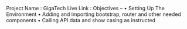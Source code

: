 Project Name : GigaTech
Live Link :
Objectives – 
•	Setting Up The Environment
•	Adding and importing bootstrap, router and other needed components
•	Calling API data and show casing as instructed
